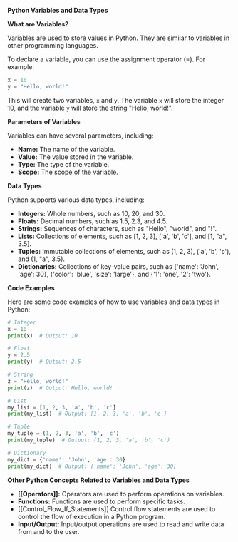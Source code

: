 **Python Variables and Data Types**

**What are Variables?**

Variables are used to store values in Python. They are similar to variables in other programming languages.

To declare a variable, you can use the assignment operator (=). For example:

```python
x = 10
y = "Hello, world!"
```

This will create two variables, `x` and `y`. The variable `x` will store the integer 10, and the variable `y` will store the string "Hello, world!".

**Parameters of Variables**

Variables can have several parameters, including:

* **Name:** The name of the variable.
* **Value:** The value stored in the variable.
* **Type:** The type of the variable.
* **Scope:** The scope of the variable.

**Data Types**

Python supports various data types, including:

* **Integers:** Whole numbers, such as 10, 20, and 30.
* **Floats:** Decimal numbers, such as 1.5, 2.3, and 4.5.
* **Strings:** Sequences of characters, such as "Hello", "world", and "!".
* **Lists:** Collections of elements, such as [1, 2, 3], ['a', 'b', 'c'], and [1, "a", 3.5].
* **Tuples:** Immutable collections of elements, such as (1, 2, 3), ('a', 'b', 'c'), and (1, "a", 3.5).
* **Dictionaries:** Collections of key-value pairs, such as {'name': 'John', 'age': 30}, {'color': 'blue', 'size': 'large'}, and {'1': 'one', '2': 'two'}.

**Code Examples**

Here are some code examples of how to use variables and data types in Python:

```python
# Integer
x = 10
print(x)  # Output: 10

# Float
y = 2.5
print(y)  # Output: 2.5

# String
z = "Hello, world!"
print(z)  # Output: Hello, world!

# List
my_list = [1, 2, 3, 'a', 'b', 'c']
print(my_list)  # Output: [1, 2, 3, 'a', 'b', 'c']

# Tuple
my_tuple = (1, 2, 3, 'a', 'b', 'c')
print(my_tuple)  # Output: (1, 2, 3, 'a', 'b', 'c')

# Dictionary
my_dict = {'name': 'John', 'age': 30}
print(my_dict)  # Output: {'name': 'John', 'age': 30}
```

**Other Python Concepts Related to Variables and Data Types**

* **[[Operators]]:** Operators are used to perform operations on variables.
* **Functions:** Functions are used to perform specific tasks.
* [[Control_Flow_If_Statements]] Control flow statements are used to control the flow of execution in a Python program.
* **Input/Output:** Input/output operations are used to read and write data from and to the user.